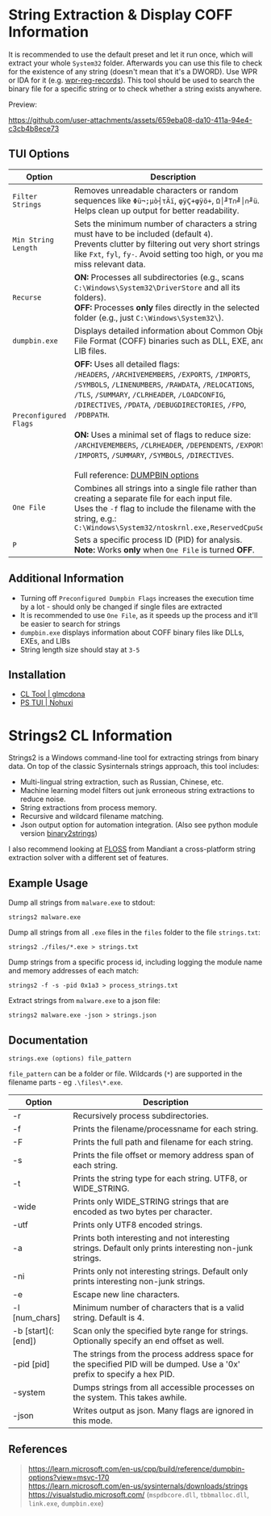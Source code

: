 # String Extraction & Display COFF Information

It is recommended to use the default preset and let it run once, which will extract your whole `System32` folder. Afterwards you can use this file to check for the existence of any string (doesn't mean that it's a DWORD). Use WPR or IDA for it (e.g. [wpr-reg-records](https://github.com/5Noxi/wpr-reg-records#records-table)). This tool should be used to search the binary file for a specific string or to check whether a string exists anywhere.

Preview:

https://github.com/user-attachments/assets/659eba08-da10-411a-94e4-c3cb4b8ece73

## TUI Options

| **Option**            | **Description** |
|-----------------------|-----------------|
| `Filter Strings`      | Removes unreadable characters or random sequences like `Φü¬;µò┤τÄï`, `φÿÇ+φÿö+`, `Ω│╜T∩╝│∩╜ü`. Helps clean up output for better readability. |
| `Min String Length`   | Sets the minimum number of characters a string must have to be included (default `4`).<br>Prevents clutter by filtering out very short strings like `Fxt`, `fyl`, `fy-`. Avoid setting too high, or you may miss relevant data. |
| `Recurse`             | **ON:** Processes all subdirectories (e.g., scans `C:\Windows\System32\DriverStore` and all its folders).<br>**OFF:** Processes **only** files directly in the selected folder (e.g., just `C:\Windows\System32\`). |
| `dumpbin.exe`         | Displays detailed information about Common Object File Format (COFF) binaries such as DLL, EXE, and LIB files. |
| `Preconfigured Flags` | **OFF:** Uses all detailed flags:<br>`/HEADERS`, `/ARCHIVEMEMBERS`, `/EXPORTS`, `/IMPORTS`, `/SYMBOLS`, `/LINENUMBERS`, `/RAWDATA`, `/RELOCATIONS`, `/TLS`, `/SUMMARY`, `/CLRHEADER`, `/LOADCONFIG`, `/DIRECTIVES`, `/PDATA`, `/DEBUGDIRECTORIES`, `/FPO`, `/PDBPATH`.<br><br>**ON:** Uses a minimal set of flags to reduce size:<br>`/ARCHIVEMEMBERS`, `/CLRHEADER`, `/DEPENDENTS`, `/EXPORTS`, `/IMPORTS`, `/SUMMARY`, `/SYMBOLS`, `/DIRECTIVES`.<br><br>Full reference: [DUMPBIN options](https://learn.microsoft.com/en-us/cpp/build/reference/dumpbin-options?view=msvc-170) |
| `One File`            | Combines all strings into a single file rather than creating a separate file for each input file.<br>Uses the `-f` flag to include the filename with the string, e.g.:<br>`C:\Windows\System32/ntoskrnl.exe,ReservedCpuSets` |
| `P`                   | Sets a specific process ID (PID) for analysis.<br>**Note:** Works **only** when `One File` is turned **OFF**. |

## Additional Information
- Turning off `Preconfigured Dumpbin Flags` increases the execution time by a lot - should only be changed if single files are extracted
- It is recommended to use `One File`, as it speeds up the process and it'll be easier to search for strings
- `dumpbin.exe` displays information about COFF binary files like DLLs, EXEs, and LIBs
- String length size should stay at `3-5`

## Installation
- [CL Tool | glmcdona](https://github.com/5Noxi/strings2/releases)
- [PS TUI | Nohuxi](https://github.com/5Noxi/strings2-tui/blob/master/StringExt.ps1)

# Strings2 CL Information

Strings2 is a Windows command-line tool for extracting strings from binary data. On top of the classic Sysinternals strings approach, this tool includes:
- Multi-lingual string extraction, such as Russian, Chinese, etc.
- Machine learning model filters out junk erroneous string extractions to reduce noise.
- String extractions from process memory.
- Recursive and wildcard filename matching.
- Json output option for automation integration. (Also see python module version [binary2strings](https://github.com/glmcdona/binary2strings))

I also recommend looking at [FLOSS](https://github.com/mandiant/flare-floss) from Mandiant a cross-platform string extraction solver with a different set of features.

## Example Usage

Dump all strings from `malware.exe` to stdout:

```
strings2 malware.exe
```

Dump all strings from all `.exe` files in the `files` folder to the file `strings.txt`:
```
strings2 ./files/*.exe > strings.txt
```

Dump strings from a specific process id, including logging the module name and memory addresses of each match:
```
strings2 -f -s -pid 0x1a3 > process_strings.txt
```

Extract strings from `malware.exe` to a json file:
```
strings2 malware.exe -json > strings.json
```

## Documentation

```
strings.exe (options) file_pattern
```
`file_pattern` can be a folder or file. Wildcards (`*`) are supported in the filename parts - eg `.\files\*.exe`.

|Option|Description|
|--|--|
|-r|Recursively process subdirectories.|
|-f|Prints the filename/processname for each string.|
|-F|Prints the full path and filename for each string.|
|-s|Prints the file offset or memory address span of each string.|
|-t|Prints the string type for each string. UTF8, or WIDE_STRING.|
|-wide|Prints only WIDE_STRING strings that are encoded as two bytes per character.|
|-utf|Prints only UTF8 encoded strings.|
|-a|Prints both interesting and not interesting strings. Default only prints interesting non-junk strings.|
|-ni|Prints only not interesting strings. Default only prints interesting non-junk strings.|
|-e|Escape new line characters.|
|-l [num_chars]|Minimum number of characters that is a valid string. Default is 4.|
|-b [start]\(:[end]\)|Scan only the specified byte range for strings. Optionally specify an end offset as well.|
|-pid [pid]|The strings from the process address space for the specified PID will be dumped. Use a '0x' prefix to specify a hex PID.|
|-system|Dumps strings from all accessible processes on the system. This takes awhile.|
|-json|Writes output as json. Many flags are ignored in this mode.|

## References
> https://learn.microsoft.com/en-us/cpp/build/reference/dumpbin-options?view=msvc-170  
> https://learn.microsoft.com/en-us/sysinternals/downloads/strings  
> https://visualstudio.microsoft.com/ (`mspdbcore.dll`, `tbbmalloc.dll`, `link.exe`, `dumpbin.exe`)  

